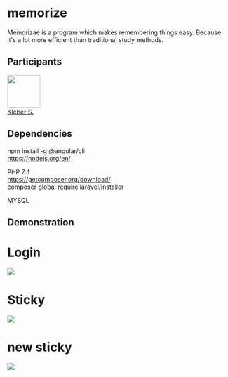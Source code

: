 # memorize

Memorizae is a program which makes remembering things easy. Because it's a lot more efficient than traditional study methods.  

## Participants

[<img src="https://avatars0.githubusercontent.com/u/15957216?s=460&v=4" width="75px;"/>](https://github.com/DevKleber) <br />
[Kleber S.](https://github.com/DevKleber)

## Dependencies  

npm install -g @angular/cli  
https://nodejs.org/en/  

PHP 7.4  
https://getcomposer.org/download/  
composer global require laravel/installer  

MYSQL  


## Demonstration  

# Login  
<img src="http://i.imgur.com/2JNv1tg.png">

# Sticky  
<img src="http://i.imgur.com/qKfR0nO.png">  

# new sticky  
<img src="http://i.imgur.com/lIHuhFt.png">  
